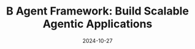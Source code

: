 ---
categories:
- AI Agents
- Development
date: 2024-10-27
description: A complete tutorial on building performant and scalable agentic solutions
  using the B Agent framework, from a simple chatbot to an advanced AI agent with
  custom tools and Next.js integration.
duration: 27 minutes
layout: course
level: Intermediate
sections:
- description: Overview of the B Agent framework, its features, and what will be covered
    in the tutorial. Includes a mention of downloadable source code.
  timestamp: 00:00
  title: "\U0001F3A5 Introduction to B Agent Framework"
- description: Setting up a new Node.js project, installing necessary packages (B
    Agent framework, .env), and creating the initial project files.
  timestamp: 01:06
  title: "\U0001F680 Setting up the Development Environment"
- description: Connecting the application to Grok, a large language model provider,
    using API keys and environment variables, and creating a basic chatbot interaction.
  timestamp: 01:56
  title: "\U0001F4A1 Integrating with an LLM Provider (Grok)"
- description: Converting the basic LLM interaction into a functional chatbot, allowing
    user input from the terminal and handling conversation flow.
  timestamp: 07:14
  title: "\U0001F916 Building a Chatbot Interface"
- description: Improving the user experience by streaming the LLM's responses in chunks
    instead of waiting for the complete response.
  timestamp: '10:42'
  title: "\U0001F4A8 Implementing Response Streaming"
- description: Building an agent that uses built-in and custom tools to enhance its
    capabilities, showcasing its reasoning process and use of external resources.
  timestamp: '14:26'
  title: "\U0001F6E0️ Creating a Tool Agent"
- description: Creating a custom tool using the dynamic tool and string tool output
    classes, adding functionality to the agent for creating support tickets.
  timestamp: '21:30'
  title: ⚙️  Developing Custom Tools
- description: Deploying the agent to a Next.js application and showcasing a live
    example with user interaction and step-by-step agent reasoning.
  timestamp: '25:25'
  title: "\U0001F680 Integrating with Next.js"
tags:
- B Agent Framework
- IBM Research
- Grok
- OpenAI
- LLMs
- Chatbots
- Agentic Applications
- Next.js
- TypeScript
- Tool Agents
- Prompt Engineering
- Coding
- Automation
- AI
- Scalability
thumbnail: https://i.ytimg.com/vi/AsYQVlBC6Mo/sddefault.jpg
title: 'B Agent Framework: Build Scalable Agentic Applications'
videoId: AsYQVlBC6Mo
---